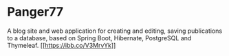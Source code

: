# Panger77
A blog site and web application for creating and editing, saving publications to a database, based on Spring Boot, Hibernate, PostgreSQL and Thymeleaf.
[[https://ibb.co/V3MrvYk]]
